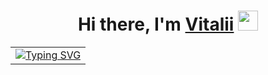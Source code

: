 <h1 align="center">Hi there, I'm <a href="https://daniilshat.ru/" target="_blank">Vitalii</a> 
<img src="https://github.com/blackcater/blackcater/raw/main/images/Hi.gif" height="32"/></h1>
<table style="width: 100%; height: 100%;">
  <tr>
    <td style="text-align: center; vertical-align: middle;">
      <a href="https://git.io/typing-svg"><img src="https://readme-typing-svg.herokuapp.com?font=Fira+Code&weight=500&size=30&pause=1000&color=F72929&background=77DAFF22&center=true&vCenter=true&repeat=false&width=439&height=54&lines=I+love+Rust" alt="Typing SVG" /></a>
    </td>
  </tr>
</table>

<div style="display: table; width: 100%; height: 100%; text-align: center;">
  <div style="display: table-cell; vertical-align: middle;">
    <img src="https://img.shields.io/badge/rust-%23000000.svg?style=for-the-badge&logo=rust&logoColor=white" alt="Rust" style="width: 2em; height: 2em;">
  </div>
</div>



